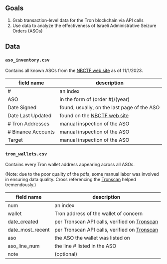 ## Goals
1. Grab transaction-level data for the Tron blockchain via API calls
2. Use data to analyze the effectiveness of Israeli Administrative Seizure Orders (ASOs)

## Data

### `aso_inventory.csv`

Contains all known ASOs from the [NBCTF web site](https://nbctf.mod.gov.il/en/Minister%20Sanctions/PropertyPerceptions/Pages/Blockchain1.aspx) as of 11/1/2023.

| field name | description|
| --- | --- |
| # | an index |  
| ASO | in the form of (order #)/(year) |  
| Date Signed| found, usually, on the last page of the ASO |
| Date Last Updated| found on the [NBCTF web site](https://nbctf.mod.gov.il/en/Minister%20Sanctions/PropertyPerceptions/Pages/Blockchain1.aspx)  |
| # Tron Addresses| manual inspection of the ASO |
| # Binance Accounts| manual inspection of the ASO |
| Target | manual inspection of the ASO |


### `tron_wallets.csv`

Contains every Tron wallet address appearing across all ASOs.

(Note: due to the poor quality of the pdfs, some manual labor was involved in ensuring data quality.  Cross referencing the [Tronscan](https://tronscan.org) helped tremendously.)

| field name | description|
| --- | --- |
| num | an index |
| wallet | Tron address of the wallet of concern |
| date_created | per Tronscan API calls, verified on [Tronscan](https://tronscan.org) |
| date_most_recent | per Tronscan API calls, verified on [Tronscan](https://tronscan.org) |
| aso | the ASO the wallet was listed on |
| aso_line_num | the line # listed in the ASO |
| note | (optional) |

